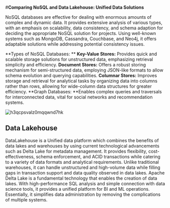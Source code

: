 #**Comparing NoSQL and Data Lakehouse: Unified Data Solutions**

NoSQL databases are effective for dealing with enormous amounts of complex and dynamic data. It provides extensive analysis of various types, with an emphasis on scalability, data consistency, and schema adaption for deciding the appropriate NoSQL solution for projects. Using well-known systems such as MongoDB, Cassandra, Couchbase, and Neo4j, it offers adaptable solutions while addressing potential consistency issues.

**Types of NoSQL Databases: **
**Key-Value Stores:** Provides quick and scalable storage solutions for unstructured data, emphasizing retrieval simplicity and efficiency.
**Document Stores:** Offers a robust storing mechanism for semi-structured data, employing JSON-like formats to allow schema evolution and querying capabilities.
**Columnar Stores:** Improves storage and retrieval for analytical tasks by organizing data into columns rather than rows, allowing for wide-column data structures for greater efficiency. 
**Graph Databases: **Enables complex queries and traversals for interconnected data, vital for social networks and recommendation systems.


![h3qcpsvalz0mqqwnd7hk](https://github.com/BhuvanaTerala/Data-603-Assignment-2/assets/159866484/fdc4919b-f26e-4c97-a466-90a8089a8436)

## Data Lakehouse
DataLakehouse is a Unified data platform which combines the benefits of data lakes and warehouses by using current technological advancements such as Delta Lake for metadata management. It provides flexibility, cost-effectiveness, schema enforcement, and ACID transactions while catering to a variety of data formats and analytical requirements. Unlike traditional warehouses, it can handle unstructured and high-volume data while filling gaps in transaction support and data quality observed in data lakes. Apache Delta Lake is a fundamental technology that enables the creation of data lakes. With high-performance SQL analysis and simple connection with data science tools, it provides a unified platform for BI and ML operations. Essentially, it simplifies data administration by removing the complications of multiple systems.



